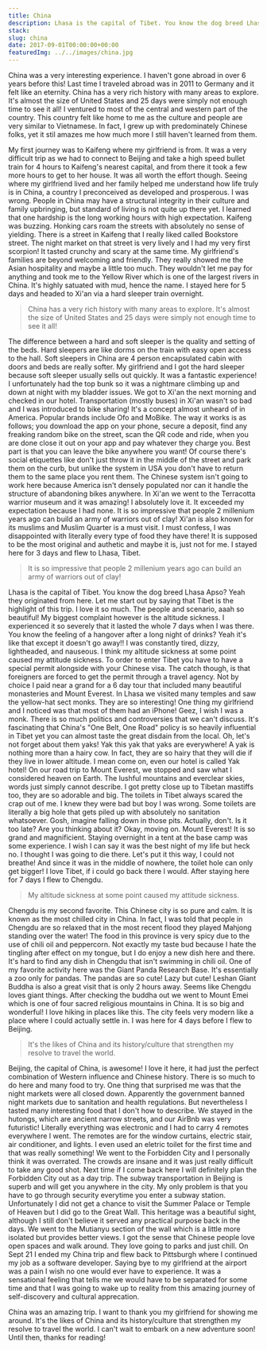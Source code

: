 ```yaml
---
title: China
description: Lhasa is the capital of Tibet. You know the dog breed Lhasa Apso? Yeah they originated from here. Let me start out by saying that Tibet is the highlight of this trip. I love it so much. The people and scenario
stack:
slug: china
date: 2017-09-01T00:00:00+00:00
featuredImg: ../../images/china.jpg
---
```


China was a very interesting experience. I haven't gone abroad in over 6 years before this! Last time I traveled abroad was in 2011 to Germany and it felt like an eternity. China has a very rich history with many areas to explore. It's almost the size of United States and 25 days were simply not enough time to see it all! I ventured to most of the central and western part of the country. This country felt like home to me as the culture and people are very similar to Vietnamese. In fact, I grew up with predominately Chinese folks, yet it stil amazes me how much more I still haven't learned from them.

My first journey was to Kaifeng where my girlfriend is from. It was a very difficult trip as we had to connect to Beijing and take a high speed bullet train for 4 hours to Kaifeng's nearest capital, and from there it took a few more hours to get to her house. It was all worth the effort though. Seeing where my girlfriend lived and her family helped me understand how life truly is in China, a country I preconceived as developed and prosperous. I was wrong. People in China may have a structural integrity in their culture and family upbringing, but standard of living is not quite up there yet. I learned that one hardship is the long working hours with high expectation. Kaifeng was buzzing. Honking cars roam the streets with absolutely no sense of yielding. There is a street in Kaifeng that I really liked called Bookstore street. The night market on that street is very lively and I had my very first scorpion! It tasted crunchy and scary at the same time. My girlfriend's families are beyond welcoming and friendly. They really showed me the Asian hospitality and maybe a little too much. They wouldn't let me pay for anything and took me to the Yellow River which is one of the largest rivers in China. It's highly satuated with mud, hence the name. I stayed here for 5 days and headed to Xi'an via a hard sleeper train overnight.

> China has a very rich history with many areas to explore. It's almost the size of United States and 25 days were simply not enough time to see it all!

The difference between a hard and soft sleeper is the quality and setting of the beds. Hard sleepers are like dorms on the train with easy open access to the hall. Soft sleepers in China are 4 person encapsulated cabin with doors and beds are really softer. My girlfriend and I got the hard sleeper because soft sleeper usually sells out quickly. It was a fantastic experience! I unfortunately had the top bunk so it was a nightmare climbing up and down at night with my bladder issues. We got to Xi'an the next morning and checked in our hotel. Transportation (mostly buses) in Xi'an wasn't so bad and I was introduced to bike sharing! It's a concept almost unheard of in America. Popular brands include Ofo and MoBike. The way it works is as follows; you download the app on your phone, secure a deposit, find any freaking random bike on the street, scan the QR code and ride, when you are done close it out on your app and pay whatever they charge you. Best part is that you can leave the bike anywhere you want! Of course there's social etiquettes like don't just throw it in the middle of the street and park them on the curb, but unlike the system in USA you don't have to return them to the same place you rent them. The Chinese system isn't going to work here because America isn't densely populated nor can it handle the structure of abandoning bikes anywhere. In Xi'an we went to the Terracotta warrior museum and it was amazing! I absolutely love it. It exceeded my expectation because I had none. It is so impressive that people 2 millenium years ago can build an army of warriors out of clay! Xi'an is also known for its muslims and Muslim Quarter is a must visit. I must confess, I was disappointed with literally every type of food they have there! It is supposed to be the most original and authetic and maybe it is, just not for me. I stayed here for 3 days and flew to Lhasa, Tibet.

> It is so impressive that people 2 millenium years ago can build an army of warriors out of clay!

Lhasa is the capital of Tibet. You know the dog breed Lhasa Apso? Yeah they originated from here. Let me start out by saying that Tibet is the highlight of this trip. I love it so much. The people and scenario, aaah so beautiful! My biggest complaint however is the altitude sickness. I experienced it so severely that it lasted the whole 7 days when I was there. You know the feeling of a hangover after a long night of drinks? Yeah it's like that except it doesn't go away!! I was constantly tired, dizzy, lightheaded, and nauseous. I think my altitude sickness at some point caused my attitude sickness. To order to enter Tibet you have to have a special permit alongside with your Chinese visa. The catch though, is that foreigners are forced to get the permit through a travel agency. Not by choice I paid near a grand for a 6 day tour that included many beautiful monasteries and Mount Everest. In Lhasa we visited many temples and saw the yellow-hat sect monks. They are so interesting! One thing my girlfriend and I noticed was that most of them had an iPhone! Geez, I wish I was a monk. There is so much politics and controversies that we can't discuss. It's fascinating that China's "One Belt, One Road" policy is so heavily influential in Tibet yet you can almost taste the great disdain from the local. Oh, let's not forget about them yaks! Yak this yak that yaks are everywhere! A yak is nothing more than a hairy cow. In fact, they are so hairy that they will die if they live in lower altitude. I mean come on, even our hotel is called Yak hotel! On our road trip to Mount Everest, we stopped and saw what I considered heaven on Earth. The lushful mountains and everclear skies, words just simply cannot describe. I got pretty close up to Tibetan mastiffs too, they are so adorable and big. The toilets in Tibet always scared the crap out of me. I knew they were bad but boy I was wrong. Some toilets are literally a big hole that gets piled up with absolutely no sanitation whatsoever. Gosh, imagine falling down in those pits. Actually, don't. Is it too late? Are you thinking about it? Okay, moving on. Mount Everest! It is so grand and magnificient. Staying overnight in a tent at the base camp was some experience. I wish I can say it was the best night of my life but heck no. I thought I was going to die there. Let's put it this way, I could not breathe! And since it was in the middle of nowhere, the toilet hole can only get bigger! I love Tibet, if i could go back there I would. After staying here for 7 days I flew to Chengdu.

> My altitude sickness at some point caused my attitude sickness.

Chengdu is my second favorite. This Chinese city is so pure and calm. It is known as the most chilled city in China. In fact, I was told that people in Chengdu are so relaxed that in the most recent flood they played Mahjong standing over the water! The food in this province is very spicy due to the use of chili oil and peppercorn. Not exactly my taste bud because I hate the tingling after effect on my tongue, but I do enjoy a new dish here and there. It's hard to find any dish in Chengdu that isn't swimming in chili oil. One of my favorite activity here was the Giant Panda Research Base. It's essentially a zoo only for pandas. The pandas are so cute! Lazy but cute! Leshan Giant Buddha is also a great visit that is only 2 hours away. Seems like Chengdu loves giant things. After checking the buddha out we went to Mount Emei which is one of four sacred religious mountains in China. It is so big and wonderful! I love hiking in places like this. The city feels very modern like a place where I could actually settle in. I was here for 4 days before I flew to Beijing.

> It's the likes of China and its history/culture that strengthen my resolve to travel the world.

Beijing, the capital of China, is awesome! I love it here, it had just the perfect combination of Western influence and Chinese history. There is so much to do here and many food to try. One thing that surprised me was that the night markets were all closed down. Apparently the government banned night markets due to sanitation and health regulations. But nevertheless I tasted many interesting food that I don't how to describe. We stayed in the hutongs, which are ancient narrow streets, and our AirBnb was very futuristic! Literally everything was electronic and I had to carry 4 remotes everywhere I went. The remotes are for the window curtains, electric stair, air conditioner, and lights. I even used an eletric toilet for the first time and that was really something! We went to the Forbidden City and I personally think it was overrated. The crowds are insane and it was just really difficult to take any good shot. Next time if I come back here I will definitely plan the Forbidden City out as a day trip. The subway transportation in Beijing is superb and will get you anywhere in the city. My only problem is that you have to go through security everytime you enter a subway station. Unfortunately I did not get a chance to visit the Summer Palace or Temple of Heaven but I did go to the Great Wall. This heritage was a beautiful sight, although I still don't believe it served any practical purpose back in the days. We went to the Mutianyu section of the wall which is a little more isolated but provides better views. I got the sense that Chinese people love open spaces and walk around. They love going to parks and just chill. On Sept 21 I ended my China trip and flew back to Pittsburgh where I continued my job as a software developer. Saying bye to my girlfriend at the airport was a pain I wish no one would ever have to experience. It was a sensational feeling that tells me we would have to be separated for some time and that I was going to wake up to reality from this amazing journey of self-discovery and cultural apprecation.

China was an amazing trip. I want to thank you my girlfriend for showing me around. It's the likes of China and its history/culture that strengthen my resolve to travel the world. I can't wait to embark on a new adventure soon! Until then, thanks for reading!